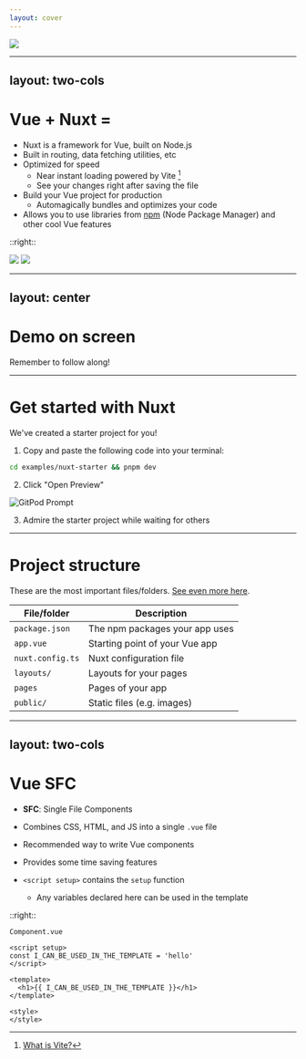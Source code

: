 ```yaml
---
layout: cover
---
```


<img class="w-100" src="https://api.iconify.design/logos:nuxt.svg"/>

---
layout: two-cols
---

# Vue + Nuxt = <fluent-emoji-green-heart/>

<v-clicks>

* Nuxt is a framework for Vue, built on Node.js
* Built in routing, data fetching utilities, etc
* Optimized for speed
  * Near instant loading powered by Vite [^1]
  * See your changes right after saving the file
* Build your Vue project for production
  * Automagically bundles and optimizes your code
* Allows you to use libraries from [npm](https://npmjs.com) (Node Package Manager) and other cool Vue features

</v-clicks>

::right::

<div class="h-full flex items-center justify-center">
  <div class="flex items-center justify-center text-7xl gap-4">
    <img class="w-32" src="https://api.iconify.design/logos:vue.svg"/>
    <fluent-emoji-smiling-face-with-heart-eyes/>
    <img class="w-40" src="https://api.iconify.design/logos:nuxt-icon.svg"/>
  </div>
</div>

[^1]: [What is Vite?](https://vitejs.dev/guide/why.html#why-vite)

---
layout: center
---

<div class="text-center">

# <fluent-emoji-warning/> Demo on screen <fluent-emoji-warning/>

<fluent-emoji-raising-hands/> Remember to follow along! <fluent-emoji-raising-hands/>

</div>

---

# Get started with Nuxt

We've created a starter project for you!

<Task>

1. Copy and paste the following code into your terminal:

```bash
cd examples/nuxt-starter && pnpm dev
```

2. Click "Open Preview"

![GitPod Prompt](/images/gitpod-prompt.png)

3. Admire the starter project while waiting for others

</Task>

---

# Project structure

These are the most important files/folders. [See even more here](https://v3.nuxtjs.org/guide/directory-structure/nuxt).

| File/folder      | Description                    |
| ---------------- | ------------------------------ |
| `package.json`   | The npm packages your app uses |
| `app.vue`        | Starting point of your Vue app |
| `nuxt.config.ts` | Nuxt configuration file        |
| `layouts/`       | Layouts for your pages         |
| `pages`          | Pages of your app              |
| `public/`        | Static files (e.g. images)     |

---
layout: two-cols
---

# Vue SFC

* **SFC**: Single File Components
* Combines CSS, HTML, and JS into a single `.vue` file
* Recommended way to write Vue components
* Provides some time saving features

* `<script setup>` contains the `setup` function
  * Any variables declared here can be used in the template

::right::

`Component.vue`

```vue {all|1|2|5,7|6|all}
<script setup>
const I_CAN_BE_USED_IN_THE_TEMPLATE = 'hello'
</script>

<template>
  <h1>{{ I_CAN_BE_USED_IN_THE_TEMPLATE }}</h1>
</template>

<style>
</style>
```
